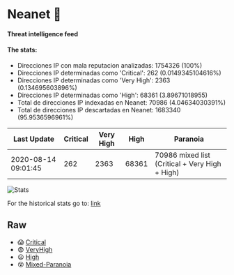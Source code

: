 # Neanet :hocho:
#### Threat intelligence feed
#### The stats:

- Direcciones IP con mala reputacion analizadas: 1754326 (100%)
- Direcciones IP determinadas como 'Critical':  262 (0.0149345104616%)
- Direcciones IP determinadas como 'Very High':  2363 (0.134695603896%)
- Direcciones IP determinadas como 'High':  68361 (3.89671018955)
- Total de direcciones IP indexadas en Neanet:  70986 (4.04634030391%)
- Total de direcciones IP descartadas en Neanet:  1683340 (95.9536596961%)

| Last Update | Critical | Very High | High | Paranoia |
| --- | --- | --- | --- | --- |
| 2020-08-14 09:01:45 | 262 | 2363 | 68361 | 70986 mixed list (Critical + Very High + High)|

![Stats](https://docs.google.com/spreadsheets/d/e/2PACX-1vSnaNMIXVabIpDJjufMlzH7poXnshF3mgd8Is1g9ytUEzVsP5my4Trn8f-xkoLLQ38xpL3HtmUexLo6/pubchart?oid=501124687&format=image)

For the historical stats go to: [link](/stats.csv)
## Raw
- :scream: [Critical](https://raw.githubusercontent.com/JavaGarcia/Neanet/master/blacklists/neanet_critical.txt)
- :fearful: [VeryHigh](https://raw.githubusercontent.com/JavaGarcia/Neanet/master/blacklists/neanet_veryHigh.txtt)
- :frowning: [High](https://raw.githubusercontent.com/JavaGarcia/Neanet/master/blacklists/neanet_high.txt)
- :dizzy_face: [Mixed-Paranoia](https://raw.githubusercontent.com/JavaGarcia/Neanet/master/blacklists/neanet_all.txt)











































































































































































